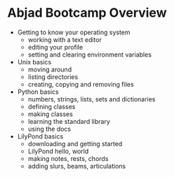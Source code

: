 Abjad Bootcamp Overview
=======================

* Getting to know your operating system
    * working with a text editor
    * editing your profile
    * setting and clearing environment variables
* Unix basics
    * moving around
    * listing directories
    * creating, copying and removing files
* Python basics
    * numbers, strings, lists, sets and dictionaries
    * defining classes
    * making classes
    * learning the standard library
    * using the docs
* LilyPond basics
    * downloading and getting started
    * LilyPond hello, world
    * making notes, rests, chords
    * adding slurs, beams, articulations